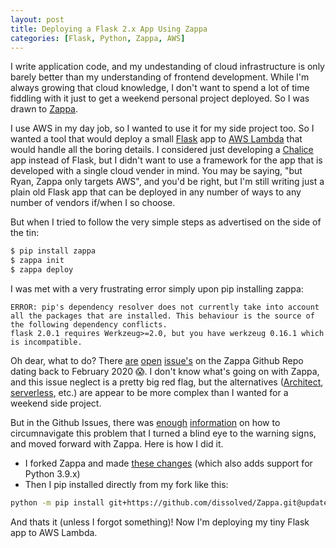 ```yaml
---
layout: post
title: Deploying a Flask 2.x App Using Zappa
categories: [Flask, Python, Zappa, AWS]
---
```


I write application code, and my undestanding of cloud infrastructure is only barely better than my understanding of frontend development. While I'm always growing that cloud knowledge, I don't want to spend a lot of time fiddling with it just to get a weekend personal project deployed. So I was drawn to [Zappa](https://github.com/zappa/Zappa).

I use AWS in my day job, so I wanted to use it for my side project too. So I wanted a tool that would deploy a small [Flask](https://flask.palletsprojects.com/) app to [AWS Lambda](https://aws.amazon.com/lambda/) that would handle all the boring details. I considered just developing a [Chalice](https://github.com/aws/chalice) app instead of Flask, but I didn't want to use a framework for the app that is developed with a single cloud vender in mind. You may be saying, "but Ryan, Zappa only targets AWS", and you'd be right, but I'm still writing just a plain old Flask app that can be deployed in any number of ways to any number of vendors if/when I so choose.

But when I tried to follow the very simple steps as advertised on the side of the tin:

```bash
$ pip install zappa
$ zappa init
$ zappa deploy
```

I was met with a very frustrating error simply upon pip installing zappa:

```console
ERROR: pip's dependency resolver does not currently take into account all the packages that are installed. This behaviour is the source of the following dependency conflicts.
flask 2.0.1 requires Werkzeug>=2.0, but you have werkzeug 0.16.1 which is incompatible.
```

Oh dear, what to do? There [are](https://github.com/Miserlou/Zappa/issues/2036) [open](https://github.com/zappa/Zappa/issues/984) [issue's](https://github.com/zappa/Zappa/issues/1003) on the Zappa Github Repo dating back to February 2020 😱. I don't know what's going on with Zappa, and this issue neglect is a pretty big red flag, but the alternatives ([Architect](https://github.com/architect/architect), [serverless](https://www.serverless.com/), etc.) are appear to be more complex than I wanted for a weekend side project.

But in the Github Issues, there was [enough](https://github.com/zappa/Zappa/issues/984#issuecomment-863926723) [information](https://github.com/zappa/Zappa/issues/984#issuecomment-863932455) on how to circumnavigate this problem that I turned a blind eye to the warning signs, and moved forward with Zappa. Here is how I did it.

- I forked Zappa and made [these changes](https://github.com/zappa/Zappa/compare/master...dissolved:update_requirements) (which also adds support for Python 3.9.x)
- Then I pip installed directly from my fork like this:
```bash
python -m pip install git+https://github.com/dissolved/Zappa.git@update_requirements#egg=zappa
```

And thats it (unless I forgot something)! Now I'm deploying my tiny Flask app to AWS Lambda.
